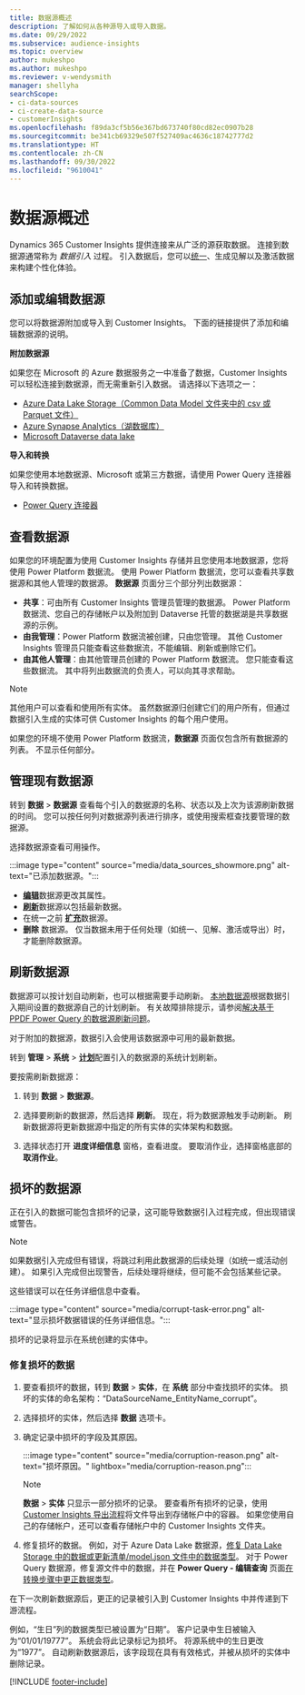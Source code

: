 ```yaml
---
title: 数据源概述
description: 了解如何从各种源导入或导入数据。
ms.date: 09/29/2022
ms.subservice: audience-insights
ms.topic: overview
author: mukeshpo
ms.author: mukeshpo
ms.reviewer: v-wendysmith
manager: shellyha
searchScope:
- ci-data-sources
- ci-create-data-source
- customerInsights
ms.openlocfilehash: f89da3cf5b56e367bd673740f80cd82ec0907b28
ms.sourcegitcommit: be341cb69329e507f527409ac4636c18742777d2
ms.translationtype: HT
ms.contentlocale: zh-CN
ms.lasthandoff: 09/30/2022
ms.locfileid: "9610041"
---
```

# <a name="data-sources-overview"></a>数据源概述

Dynamics 365 Customer Insights 提供连接来从广泛的源获取数据。 连接到数据源通常称为 *数据引入* 过程。 引入数据后，您可以[统一](data-unification.md)、生成见解以及激活数据来构建个性化体验。

## <a name="add-or-edit-data-sources"></a>添加或编辑数据源

您可以将数据源附加或导入到 Customer Insights。 下面的链接提供了添加和编辑数据源的说明。

**附加数据源**

如果您在 Microsoft 的 Azure 数据服务之一中准备了数据，Customer Insights 可以轻松连接到数据源，而无需重新引入数据。 请选择以下选项之一：
- [Azure Data Lake Storage（Common Data Model 文件夹中的 csv 或 Parquet 文件）](connect-common-data-model.md)
- [Azure Synapse Analytics（湖数据库）](connect-synapse.md)
- [Microsoft Dataverse data lake](connect-dataverse-managed-lake.md)

**导入和转换**

如果您使用本地数据源、Microsoft 或第三方数据，请使用 Power Query 连接器导入和转换数据。
- [Power Query 连接器](connect-power-query.md)

## <a name="review-data-sources"></a>查看数据源

如果您的环境配置为使用 Customer Insights 存储并且您使用本地数据源，您将使用 Power Platform 数据流。 使用 Power Platform 数据流，您可以查看共享数据源和其他人管理的数据源。 **数据源** 页面分三个部分列出数据源：
- **共享**：可由所有 Customer Insights 管理员管理的数据源。 Power Platform 数据流、您自己的存储帐户以及附加到 Dataverse 托管的数据湖是共享数据源的示例。
- **由我管理**：Power Platform 数据流被创建，只由您管理。 其他 Customer Insights 管理员只能查看这些数据流，不能编辑、刷新或删除它们。
- **由其他人管理**：由其他管理员创建的 Power Platform 数据流。 您只能查看这些数据流。 其中将列出数据流的负责人，可以向其寻求帮助。
> [!NOTE]
> 其他用户可以查看和使用所有实体。 虽然数据源归创建它们的用户所有，但通过数据引入生成的实体可供 Customer Insights 的每个用户使用。

如果您的环境不使用 Power Platform 数据流，**数据源** 页面仅包含所有数据源的列表。 不显示任何部分。

## <a name="manage-existing-data-sources"></a>管理现有数据源

转到 **数据** > **数据源** 查看每个引入的数据源的名称、状态以及上次为该源刷新数据的时间。 您可以按任何列对数据源列表进行排序，或使用搜索框查找要管理的数据源。

选择数据源查看可用操作。

:::image type="content" source="media/data_sources_showmore.png" alt-text="已添加数据源。":::

- [**编辑**](#add-or-edit-data-sources)数据源更改其属性。
- [**刷新**](#refresh-data-sources)数据源以包括最新数据。
- 在统一之前 [**扩充**](data-sources-enrichment.md)数据源。
- **删除** 数据源。 仅当数据未用于任何处理（如统一、见解、激活或导出）时，才能删除数据源。

## <a name="refresh-data-sources"></a>刷新数据源

数据源可以按计划自动刷新，也可以根据需要手动刷新。 [本地数据源](connect-power-query.md#add-data-from-on-premises-data-sources)根据数据引入期间设置的数据源自己的计划刷新。 有关故障排除提示，请参阅[解决基于 PPDF Power Query 的数据源刷新问题](connect-power-query.md#troubleshoot-ppdf-power-query-based-data-source-refresh-issues)。

对于附加的数据源，数据引入会使用该数据源中可用的最新数据。

转到 **管理** > **系统** > [**计划**](schedule-refresh.md)配置引入的数据源的系统计划刷新。

要按需刷新数据源：

1. 转到 **数据** > **数据源**。

1. 选择要刷新的数据源，然后选择 **刷新**。 现在，将为数据源触发手动刷新。 刷新数据源将更新数据源中指定的所有实体的实体架构和数据。

1. 选择状态打开 **进度详细信息** 窗格，查看进度。 要取消作业，选择窗格底部的 **取消作业**。

## <a name="corrupt-data-sources"></a>损坏的数据源

正在引入的数据可能包含损坏的记录，这可能导致数据引入过程完成，但出现错误或警告。

> [!NOTE]
> 如果数据引入完成但有错误，将跳过利用此数据源的后续处理（如统一或活动创建）。 如果引入完成但出现警告，后续处理将继续，但可能不会包括某些记录。

这些错误可以在任务详细信息中查看。

:::image type="content" source="media/corrupt-task-error.png" alt-text="显示损坏数据错误的任务详细信息。":::

损坏的记录将显示在系统创建的实体中。

### <a name="fix-corrupt-data"></a>修复损坏的数据

1. 要查看损坏的数据，转到 **数据** > **实体**，在 **系统** 部分中查找损坏的实体。 损坏的实体的命名架构：“DataSourceName_EntityName_corrupt”。

1. 选择损坏的实体，然后选择 **数据** 选项卡。

1. 确定记录中损坏的字段及其原因。

   :::image type="content" source="media/corruption-reason.png" alt-text="损坏原因。" lightbox="media/corruption-reason.png":::

   > [!NOTE]
   > **数据** > **实体** 只显示一部分损坏的记录。 要查看所有损坏的记录，使用 [Customer Insights 导出流程](export-destinations.md)将文件导出到存储帐户中的容器。 如果您使用自己的存储帐户，还可以查看存储帐户中的 Customer Insights 文件夹。

1. 修复损坏的数据。 例如，对于 Azure Data Lake 数据源，[修复 Data Lake Storage 中的数据或更新清单/model.json 文件中的数据类型](connect-common-data-model.md#common-reasons-for-ingestion-errors-or-corrupt-data)。 对于 Power Query 数据源，修复源文件中的数据，并在 **Power Query - 编辑查询** 页面[在转换步骤中更正数据类型](connect-power-query.md#data-type-does-not-match-data)。

在下一次刷新数据源后，更正的记录被引入到 Customer Insights 中并传递到下游流程。

例如，“生日”列的数据类型已被设置为“日期”。 客户记录中生日被输入为“01/01/19777”。 系统会将此记录标记为损坏。 将源系统中的生日更改为“1977”。 自动刷新数据源后，该字段现在具有有效格式，并被从损坏的实体中删除记录。

[!INCLUDE [footer-include](includes/footer-banner.md)]
